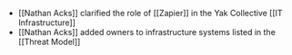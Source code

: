 - [[Nathan Acks]] clarified the role of [[Zapier]] in the Yak Collective [[IT Infrastructure]]
- [[Nathan Acks]] added owners to infrastructure systems listed in the [[Threat Model]]
